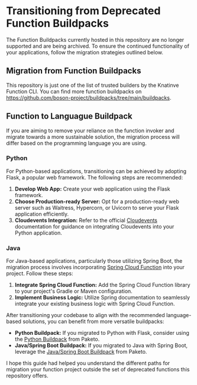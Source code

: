 # Transitioning from Deprecated Function Buildpacks

The Function Buildpacks currently hosted in this repository are no longer supported and are being archived. To ensure the continued functionality of your applications, follow the migration strategies outlined below.

## Migration from Function Buildpacks

This repository is just one of the list of trusted builders by the Knatinve Function CLI. You can find more function buildpacks on https://github.com/boson-project/buildpacks/tree/main/buildpacks.

## Function to Languague Buildpack

If you are aiming to remove your reliance on the function invoker and migrate towards a more sustainable solution, the migration process will differ based on the programming language you are using.

### Python
For Python-based applications, transitioning can be achieved by adopting Flask, a popular web framework. The following steps are recommended:

1. **Develop Web App:** Create your web application using the Flask framework.
2. **Choose Production-ready Server:** Opt for a production-ready web server such as Waitress, Hypercorn, or Uvicorn to serve your Flask application efficiently.
3. **Cloudevents Integration:** Refer to the official [Cloudevents](https://cloudevents.io/) documentation for guidance on integrating Cloudevents into your Python application.

### Java
For Java-based applications, particularly those utilizing Spring Boot, the migration process involves incorporating [Spring Cloud Function](https://spring.io/projects/spring-cloud-function/) into your project. Follow these steps:

1. **Integrate Spring Cloud Function:** Add the Spring Cloud Function library to your project's Gradle or Maven configuration.
2. **Implement Business Logic:** Utilize Spring documentation to seamlessly integrate your existing business logic with Spring Cloud Function.

After transitioning your codebase to align with the recommended language-based solutions, you can benefit from more versatile buildpacks:

- **Python Buildpack:** If you migrated to Python with Flask, consider using the [Python Buildpack](https://github.com/paketo-buildpacks/python) from Paketo.
- **Java/Spring Boot Buildpack:** If you migrated to Java with Spring Boot, leverage the [Java/Spring Boot Buildpack](https://github.com/paketo-buildpacks/spring-boot) from Paketo.

I hope this guide had helped you understand the different paths for migration your function project outside the set of deprecated functions this repository offers. 
